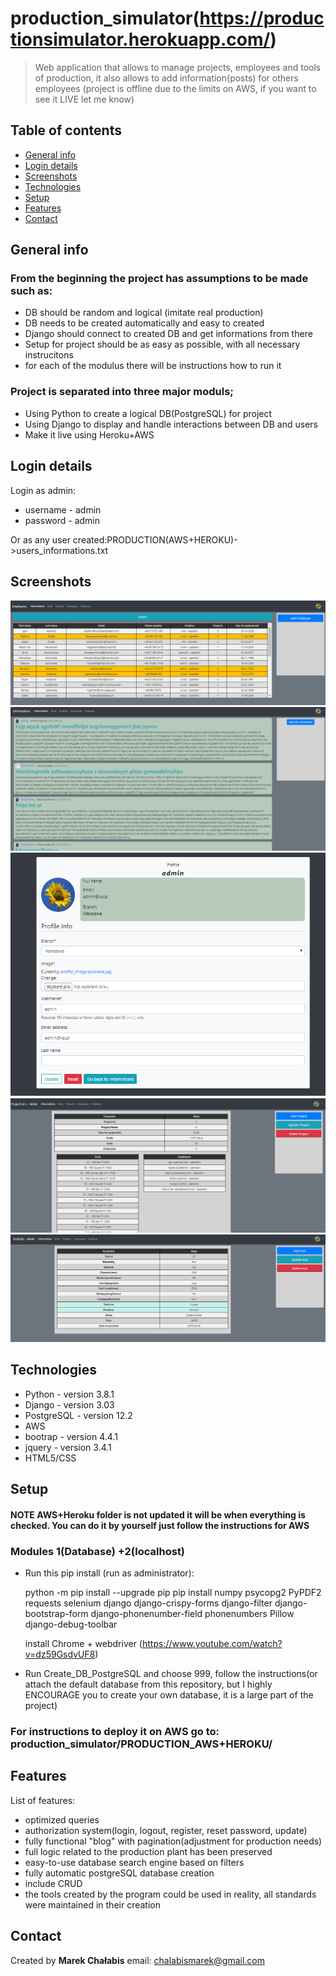 # production_simulator(https://productionsimulator.herokuapp.com/)
> Web application that allows to manage projects, employees and tools of production, it also allows to add information(posts) for others employees (project is offline due to the limits on AWS, if you want to see it LIVE let me know)

## Table of contents
* [General info](#general-info)
* [Login details](#login-details)
* [Screenshots](#screenshots)
* [Technologies](#technologies)
* [Setup](#setup)
* [Features](#features)
* [Contact](#contact)

## General info
### From the beginning the project has assumptions to be made such as:
* DB should be random and logical (imitate real production)
* DB needs to be created automatically and easy to created 
* Django should connect to created DB and get informations from there
* Setup for project should be as easy as possible, with all necessary instrucitons
* for each of the modulus there will be instructions how to run it

### Project is separated into three major moduls;
* Using Python to create a logical DB(PostgreSQL) for project
* Using Django to display and handle interactions between DB and users
* Make it live using Heroku+AWS

## Login details
Login as admin:
* username - admin
* password - admin

Or as any user created:PRODUCTION(AWS+HEROKU)->users_informations.txt

## Screenshots
![Employee](./img/employee.PNG)
![Information](./img/information.PNG)
![Profile](./img/profile.PNG)
![Project](./img/project.PNG)
![Tool](./img/tool.PNG)

## Technologies
* Python - version 3.8.1
* Django - version 3.03
* PostgreSQL - version 	12.2
* AWS
* bootrap - version 4.4.1
* jquery - version 3.4.1
* HTML5/CSS

## Setup
#### <b>NOTE</b> AWS+Heroku folder is not updated it will be when everything is checked. You can do it by yourself just follow the instructions for AWS
### Modules 1(Database) +2(localhost)
* Run this pip install (run as administrator):

	python -m pip install --upgrade pip 
	pip install numpy psycopg2 PyPDF2 requests selenium django django-crispy-forms django-filter django-bootstrap-form django-phonenumber-field phonenumbers  Pillow django-debug-toolbar
	
	install Chrome + webdriver (https://www.youtube.com/watch?v=dz59GsdvUF8)
* Run Create_DB_PostgreSQL and choose 999, follow the instructions(or attach the default database from this repository, but I 
highly ENCOURAGE you to create your own database, it is a large part of the project)

### For instructions to deploy it on AWS go to: production_simulator/PRODUCTION_AWS+HEROKU/

## Features
List of features:
* optimized queries
* authorization system(login, logout, register, reset password, update)
* fully functional "blog" with pagination(adjustment for production needs)
* full logic related to the production plant has been preserved
* easy-to-use database search engine based on filters
* fully automatic postgreSQL database creation
* include CRUD
* the tools created by the program could be used in reality, all standards were maintained in their creation

## Contact
Created by <b>Marek Chałabis</b> email: chalabismarek@gmail.com
